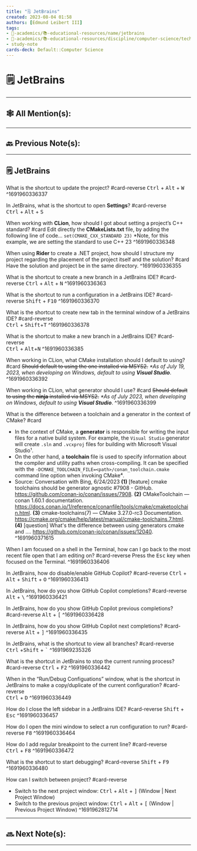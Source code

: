 ```yaml
---
title: "🗒️ JetBrains"
created: 2023-08-04 01:58 
authors: [Edmund Leibert III]
tags: 
- 🔴-academics/📚-educational-resources/name/jetbrains
- 🔴-academics/📚-educational-resources/discipline/computer-science/technology/jetbrains
- study-note
cards-deck: Default::Computer Science
---
```


# 🗒️ JetBrains

---

## 🕸️ All Mention(s): 

---

## 🔙 Previous Note(s):

---

## 🗒️ JetBrains

What is the shortcut to update the project? 
#card-reverse 
<kbd>Ctrl</kbd> + <kbd>Alt</kbd> + <kbd>W</kbd>
^1691960336337

In JetBrains, what is the shortcut to open **Settings**?
#card-reverse  
<kbd>Ctrl</kbd> + <kbd>Alt</kbd> + <kbd>S</kbd>

When working with **CLion**, how should I got about setting a project’s C++ standard?
#card 
Edit directly the **CMakeLists.txt** file, by adding the following line of code…
`set(CMAKE_CXX_STANDARD 23)` *Note, for this example, we are setting the standard to use C++ 23
^1691960336348


When using **Rider** to create a .NET project, how should I structure my project regarding the placement of the project itself and the solution?
#card 
Have the solution and project be in the same directory.
^1691960336355


What is the shortcut to create a new branch in a JetBrains IDE?
#card-reverse 
<kbd>Ctrl</kbd> + <kbd>Alt</kbd> + <kbd>N</kbd>
^1691960336363


What is the shortcut to run a configuration in a JetBrains IDE?
#card-reverse 
<kbd>Shift</kbd> + <kbd>F10</kbd>
^1691960336370


What is the shortcut to create new tab in the terminal window of a JetBrains IDE? 
#card-reverse  
<kbd>Ctrl</kbd> + <kbd>Shift</kbd>+<kbd>T</kbd>
^1691960336378

What is the shortcut to make a new branch in a JetBrains IDE? 
#card-reverse  
<kbd>Ctrl</kbd> + <kbd>Alt</kbd>+<kbd>N</kbd>
^1691960336385

When working in CLion, what CMake installation should I default to using? 
#card
~~Should default to using the one installed via MSYS2.~~
*\*As of July 19, 2023, when developing on Windows, default to using* ***Visual Studio***.
^1691960336392

When working in CLion, what generator should I use? 
#card 
~~Should default to using the **ninja** installed via MSYS2.~~ 
*\*As of July 2023, when developing on Windows, default to using* ***Visual Studio***.
^1691960336399


What is the difference between a toolchain and a generator in the context of CMake? 
#card 
- In the context of CMake, a **generator** is responsible for writing the input files for a native build system. For example, the `Visual Studio` generator will create `.sln` and `.vcxproj` files for building with Microsoft Visual Studio¹.
- On the other hand, a **toolchain** file is used to specify information about the compiler and utility paths when cross-compiling. It can be specified with the `-DCMAKE_TOOLCHAIN_FILE=<path>/conan_toolchain.cmake` command line option when invoking CMake⁴.
- Source: Conversation with Bing, 6/24/2023
  **(1)** [feature] cmake toolchains should be generator agnostic #7908 - GitHub. https://github.com/conan-io/conan/issues/7908.
  **(2)** CMakeToolchain — conan 1.60.1 documentation. https://docs.conan.io/1/reference/conanfile/tools/cmake/cmaketoolchain.html.
  **(3)** cmake-toolchains(7) — CMake 3.27.0-rc3 Documentation. https://cmake.org/cmake/help/latest/manual/cmake-toolchains.7.html.
  **(4)** [question] What's the difference between using generators cmake and .... https://github.com/conan-io/conan/issues/12040.
^1691960371615

When I am focused on a shell in the Terminal, how can I go back to the most recent file open that I am editing on?
#card-reverse
Press the <kbd>Esc</kbd> key when focused on the Terminal.
^1691960336406

In JetBrains, how do disable/enable GitHub Copilot? 
#card-reverse 
<kbd>Ctrl</kbd> + <kbd>Alt</kbd> + <kbd>Shift</kbd> + <kbd>O</kbd>
^1691960336413

In JetBrains, how do you show GitHub Copilot completions? 
#card-reverse 
<kbd>Alt</kbd> + <kbd>\\</kbd>
^1691960336421

In JetBrains, how do you show GitHub Copilot previous completions? 
#card-reverse 
<kbd>Alt</kbd> + <kbd>[</kbd>
^1691960336428

In JetBrains, how do you show GitHub Copilot next completions? 
#card-reverse 
<kbd>Alt</kbd> + <kbd>]</kbd>
^1691960336435

In JetBrains, what is the shortcut to view all branches?
#card-reverse  
<kbd>Ctrl</kbd> +<kbd>Shift</kbd> + <kbd>`</kbd>
^1691969235326


What is the shortcut in JetBrains to stop the current running process? 
#card-reverse 
<kbd>Ctrl</kbd> + <kbd>F2</kbd>
^1691960336442

When in the “Run/Debug Configuations” window, what is the shortcut in JetBrains to make a copy/duplicate of the current configuration? #card-reverse  
<kbd>Ctrl</kbd> + <kbd>D</kbd>
^1691960336449

How do I close the left sidebar in a JetBrains IDE? 
#card-reverse 
<kbd>Shift</kbd> + <kbd>Esc</kbd>
^1691960336457


How do I open the mini window to select a run configuration to run? 
#card-reverse 
<kbd>F8</kbd>
^1691960336464


How do I add regular breakpoint to the current line? 
#card-reverse  
<kbd>Ctrl</kbd> + <kbd>F8</kbd>
^1691960336472


What is the shortcut to start debugging? 
#card-reverse 
<kbd>Shift</kbd> + <kbd>F9</kbd>
^1691960336480

How can I switch between project?
#card-reverse 
- Switch to the next project window: <kbd>Ctrl</kbd> + <kbd>Alt</kbd> + <kbd>]</kbd> (Window | Next Project Window)
- Switch to the previous project window: <kbd>Ctrl</kbd> + <kbd>Alt</kbd> + <kbd>[</kbd> (Window | Previous Project Window)
^1691962812714


---

## 🔜 Next Note(s):

---
